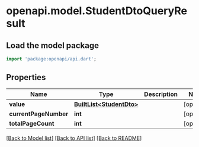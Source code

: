 # openapi.model.StudentDtoQueryResult

## Load the model package
```dart
import 'package:openapi/api.dart';
```

## Properties
Name | Type | Description | Notes
------------ | ------------- | ------------- | -------------
**value** | [**BuiltList&lt;StudentDto&gt;**](StudentDto.md) |  | [optional] 
**currentPageNumber** | **int** |  | [optional] 
**totalPageCount** | **int** |  | [optional] 

[[Back to Model list]](../README.md#documentation-for-models) [[Back to API list]](../README.md#documentation-for-api-endpoints) [[Back to README]](../README.md)


